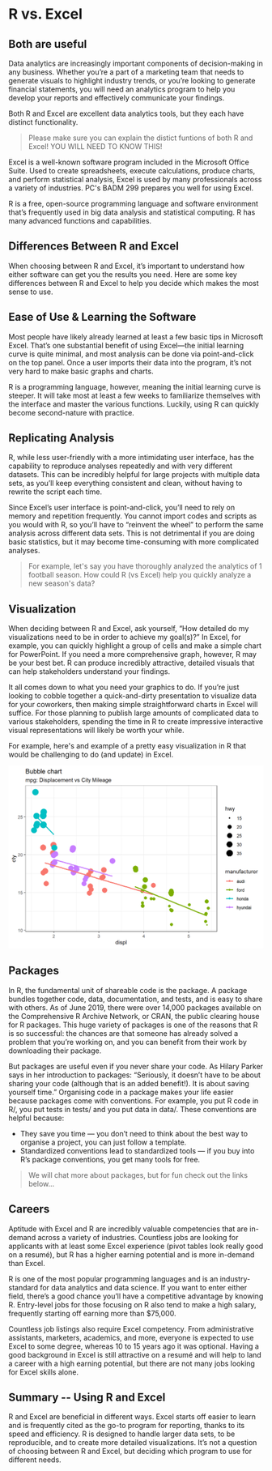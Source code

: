 # R vs. Excel

## Both are useful

Data analytics are increasingly important components of decision-making in any business. Whether you’re a part of a marketing team that needs to generate visuals to highlight industry trends, or you’re looking to generate financial statements, you will need an analytics program to help you develop your reports and effectively communicate your findings.

Both R and Excel are excellent data analytics tools, but they each have distinct functionality.

> Please make sure you can explain the distict funtions of both R and Excel!  YOU WILL NEED TO KNOW THIS!

Excel is a well-known software program included in the Microsoft Office Suite. Used to create spreadsheets, execute calculations, produce charts, and perform statistical analysis, Excel is used by many professionals across a variety of industries.  PC's BADM 299 prepares you well for using Excel.

R is a free, open-source programming language and software environment that’s frequently used in big data analysis and statistical computing. R has many advanced functions and capabilities.


## Differences Between R and Excel

When choosing between R and Excel, it’s important to understand how either software can get you the results you need. Here are some key differences between R and Excel to help you decide which makes the most sense to use.


## Ease of Use & Learning the Software

Most people have likely already learned at least a few basic tips in Microsoft Excel. That’s one substantial benefit of using Excel—the initial learning curve is quite minimal, and most analysis can be done via point-and-click on the top panel. Once a user imports their data into the program, it’s not very hard to make basic graphs and charts.

R is a programming language, however, meaning the initial learning curve is steeper. It will take most at least a few weeks to familiarize themselves with the interface and master the various functions. Luckily, using R can quickly become second-nature with practice.


## Replicating Analysis

R, while less user-friendly with a more intimidating user interface, has the capability to reproduce analyses repeatedly and with very different datasets. This can be incredibly helpful for large projects with multiple data sets, as you’ll keep everything consistent and clean, without having to rewrite the script each time.

Since Excel’s user interface is point-and-click, you’ll need to rely on memory and repetition frequently. You cannot import codes and scripts as you would with R, so you’ll have to “reinvent the wheel” to perform the same analysis across different data sets. This is not detrimental if you are doing basic statistics, but it may become time-consuming with more complicated analyses.

> For example, let's say you have thoroughly analyzed the analytics of 1 football season.  How could R (vs Excel) help you quickly analyze a new season's data?


## Visualization

When deciding between R and Excel, ask yourself, “How detailed do my visualizations need to be in order to achieve my goal(s)?” In Excel, for example, you can quickly highlight a group of cells and make a simple chart for PowerPoint. If you need a more comprehensive graph, however, R may be your best bet. R can produce incredibly attractive, detailed visuals that can help stakeholders understand your findings.

It all comes down to what you need your graphics to do. If you’re just looking to cobble together a quick-and-dirty presentation to visualize data for your coworkers, then making simple straightforward charts in Excel will suffice. For those planning to publish large amounts of complicated data to various stakeholders, spending the time in R to create impressive interactive visual representations will likely be worth your while.

For example, here's and example of a pretty easy visualization in R that would be challenging to do (and update) in Excel.

<img src="09-rvexcel_files/figure-html/unnamed-chunk-1-1.png" width="672" />


## Packages

In R, the fundamental unit of shareable code is the package. A package bundles together code, data, documentation, and tests, and is easy to share with others. As of June 2019, there were over 14,000 packages available on the Comprehensive R Archive Network, or CRAN, the public clearing house for R packages. This huge variety of packages is one of the reasons that R is so successful: the chances are that someone has already solved a problem that you’re working on, and you can benefit from their work by downloading their package.

But packages are useful even if you never share your code. As Hilary Parker says in her introduction to packages: “Seriously, it doesn’t have to be about sharing your code (although that is an added benefit!). It is about saving yourself time.” Organising code in a package makes your life easier because packages come with conventions. For example, you put R code in R/, you put tests in tests/ and you put data in data/. These conventions are helpful because:

- They save you time — you don’t need to think about the best way to organise a project, you can just follow a template.
- Standardized conventions lead to standardized tools — if you buy into R’s package conventions, you get many tools for free.

> We will chat more about packages, but for fun check out the links below...


## Careers

Aptitude with Excel and R are incredibly valuable competencies that are in-demand across a variety of industries. Countless jobs are looking for applicants with at least some Excel experience (pivot tables look really good on a resumé), but R has a higher earning potential and is more in-demand than Excel. 

R is one of the most popular programming languages and is an industry-standard for data analytics and data science. If you want to enter either field, there’s a good chance you’ll have a competitive advantage by knowing R. Entry-level jobs for those focusing on R also tend to make a high salary, frequently starting off earning more than $75,000.

Countless job listings also require Excel competency. From administrative assistants, marketers, academics, and more, everyone is expected to use Excel to some degree, whereas 10 to 15 years ago it was optional. Having a good background in Excel is still attractive on a resumé and will help to land a career with a high earning potential, but there are not many jobs looking for Excel skills alone.


## Summary -- Using R and Excel

R and Excel are beneficial in different ways. Excel starts off easier to learn and is frequently cited as the go-to program for reporting, thanks to its speed and efficiency. R is designed to handle larger data sets, to be reproducible, and to create more detailed visualizations. It’s not a question of choosing between R and Excel, but deciding which program to use for different needs.
